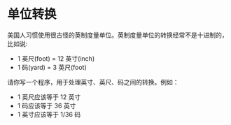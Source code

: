 # 单位转换

美国⼈习惯使用很古怪的英制度量单位。英制度量单位的转换经常不是⼗进制的，比如说:

- 1 英尺(foot) = 12 英寸(inch)
- 1 码(yard) = 3 英尺(foot)

请你写一个程序，用于处理英寸、英尺、码之间的转换。例如：

- 1 英尺应该等于 12 英寸
- 1 码应该等于 36 英寸
- 1 英寸应该等于 1/36 码
